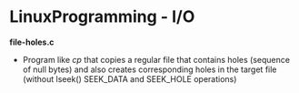 # LinuxProgramming - I/O
**file-holes.c** 
- Program like *cp* that copies a regular file that contains holes (sequence of null bytes) and also creates corresponding holes in the target file (without lseek() SEEK_DATA and SEEK_HOLE operations)
